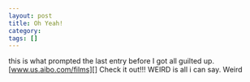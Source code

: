 ```yaml
---
layout: post
title: Oh Yeah!
category: 
tags: []
---
```



this is what prompted the last entry before I got all guilted up.
[www.us.aibo.com/films][] Check it out!!! WEIRD is all i can say. Weird

  [www.us.aibo.com/films]: http://www.us.aibo.com/films